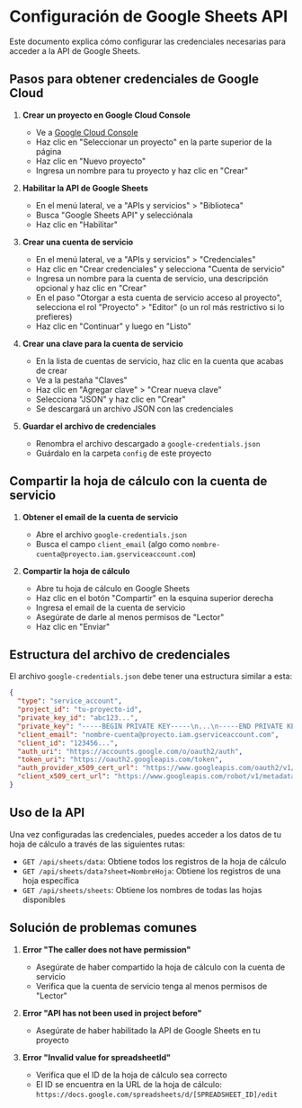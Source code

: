 # Configuración de Google Sheets API

Este documento explica cómo configurar las credenciales necesarias para acceder a la API de Google Sheets.

## Pasos para obtener credenciales de Google Cloud

1. **Crear un proyecto en Google Cloud Console**
   - Ve a [Google Cloud Console](https://console.cloud.google.com/)
   - Haz clic en "Seleccionar un proyecto" en la parte superior de la página
   - Haz clic en "Nuevo proyecto"
   - Ingresa un nombre para tu proyecto y haz clic en "Crear"

2. **Habilitar la API de Google Sheets**
   - En el menú lateral, ve a "APIs y servicios" > "Biblioteca"
   - Busca "Google Sheets API" y selecciónala
   - Haz clic en "Habilitar"

3. **Crear una cuenta de servicio**
   - En el menú lateral, ve a "APIs y servicios" > "Credenciales"
   - Haz clic en "Crear credenciales" y selecciona "Cuenta de servicio"
   - Ingresa un nombre para la cuenta de servicio, una descripción opcional y haz clic en "Crear"
   - En el paso "Otorgar a esta cuenta de servicio acceso al proyecto", selecciona el rol "Proyecto" > "Editor" (o un rol más restrictivo si lo prefieres)
   - Haz clic en "Continuar" y luego en "Listo"

4. **Crear una clave para la cuenta de servicio**
   - En la lista de cuentas de servicio, haz clic en la cuenta que acabas de crear
   - Ve a la pestaña "Claves"
   - Haz clic en "Agregar clave" > "Crear nueva clave"
   - Selecciona "JSON" y haz clic en "Crear"
   - Se descargará un archivo JSON con las credenciales

5. **Guardar el archivo de credenciales**
   - Renombra el archivo descargado a `google-credentials.json`
   - Guárdalo en la carpeta `config` de este proyecto

## Compartir la hoja de cálculo con la cuenta de servicio

1. **Obtener el email de la cuenta de servicio**
   - Abre el archivo `google-credentials.json`
   - Busca el campo `client_email` (algo como `nombre-cuenta@proyecto.iam.gserviceaccount.com`)

2. **Compartir la hoja de cálculo**
   - Abre tu hoja de cálculo en Google Sheets
   - Haz clic en el botón "Compartir" en la esquina superior derecha
   - Ingresa el email de la cuenta de servicio
   - Asegúrate de darle al menos permisos de "Lector"
   - Haz clic en "Enviar"

## Estructura del archivo de credenciales

El archivo `google-credentials.json` debe tener una estructura similar a esta:

```json
{
  "type": "service_account",
  "project_id": "tu-proyecto-id",
  "private_key_id": "abc123...",
  "private_key": "-----BEGIN PRIVATE KEY-----\n...\n-----END PRIVATE KEY-----\n",
  "client_email": "nombre-cuenta@proyecto.iam.gserviceaccount.com",
  "client_id": "123456...",
  "auth_uri": "https://accounts.google.com/o/oauth2/auth",
  "token_uri": "https://oauth2.googleapis.com/token",
  "auth_provider_x509_cert_url": "https://www.googleapis.com/oauth2/v1/certs",
  "client_x509_cert_url": "https://www.googleapis.com/robot/v1/metadata/x509/nombre-cuenta%40proyecto.iam.gserviceaccount.com"
}
```

## Uso de la API

Una vez configuradas las credenciales, puedes acceder a los datos de tu hoja de cálculo a través de las siguientes rutas:

- `GET /api/sheets/data`: Obtiene todos los registros de la hoja de cálculo
- `GET /api/sheets/data?sheet=NombreHoja`: Obtiene los registros de una hoja específica
- `GET /api/sheets/sheets`: Obtiene los nombres de todas las hojas disponibles

## Solución de problemas comunes

1. **Error "The caller does not have permission"**
   - Asegúrate de haber compartido la hoja de cálculo con la cuenta de servicio
   - Verifica que la cuenta de servicio tenga al menos permisos de "Lector"

2. **Error "API has not been used in project before"**
   - Asegúrate de haber habilitado la API de Google Sheets en tu proyecto

3. **Error "Invalid value for spreadsheetId"**
   - Verifica que el ID de la hoja de cálculo sea correcto
   - El ID se encuentra en la URL de la hoja de cálculo: `https://docs.google.com/spreadsheets/d/[SPREADSHEET_ID]/edit`
